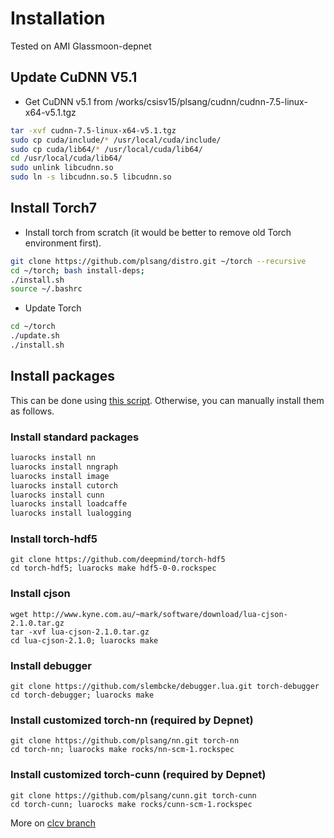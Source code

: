 # Installation
Tested on AMI Glassmoon-depnet

## Update CuDNN V5.1
  - Get CuDNN v5.1 from /works/csisv15/plsang/cudnn/cudnn-7.5-linux-x64-v5.1.tgz
    
  ```bash
  tar -xvf cudnn-7.5-linux-x64-v5.1.tgz
  sudo cp cuda/include/* /usr/local/cuda/include/
  sudo cp cuda/lib64/* /usr/local/cuda/lib64/
  cd /usr/local/cuda/lib64/
  sudo unlink libcudnn.so
  sudo ln -s libcudnn.so.5 libcudnn.so
  ```
  
## Install Torch7
  - Install torch from scratch (it would be better to remove old Torch environment first).
  
  ```bash
  git clone https://github.com/plsang/distro.git ~/torch --recursive
  cd ~/torch; bash install-deps;
  ./install.sh
  source ~/.bashrc
  ```
  - Update Torch
  
  ```bash
  cd ~/torch
  ./update.sh
  ./install.sh
  ```
  
## Install packages
This can be done using [this script](https://github.com/mynlp/depnet/blob/clcv/install_deps.sh). Otherwise, you can manually install them as follows.

### Install standard packages

  ```bash
  luarocks install nn
  luarocks install nngraph
  luarocks install image
  luarocks install cutorch
  luarocks install cunn
  luarocks install loadcaffe
  luarocks install lualogging
  ```
### Install torch-hdf5
  ```
  git clone https://github.com/deepmind/torch-hdf5
  cd torch-hdf5; luarocks make hdf5-0-0.rockspec
  ```
### Install cjson
  ```
  wget http://www.kyne.com.au/~mark/software/download/lua-cjson-2.1.0.tar.gz
  tar -xvf lua-cjson-2.1.0.tar.gz
  cd lua-cjson-2.1.0; luarocks make
  ```
### Install debugger 
  ```
  git clone https://github.com/slembcke/debugger.lua.git torch-debugger
  cd torch-debugger; luarocks make
  ```
### Install customized torch-nn (required by Depnet)
  ```
  git clone https://github.com/plsang/nn.git torch-nn
  cd torch-nn; luarocks make rocks/nn-scm-1.rockspec
  ```
### Install customized torch-cunn (required by Depnet)
  ```
  git clone https://github.com/plsang/cunn.git torch-cunn
  cd torch-cunn; luarocks make rocks/cunn-scm-1.rockspec
  ```
  
More on [clcv branch](https://github.com/mynlp/depnet/tree/clcv)
